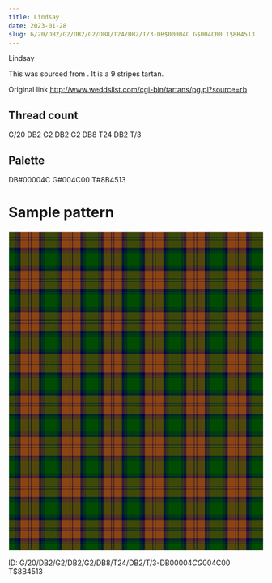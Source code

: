 ```yaml
---
title: Lindsay
date: 2023-01-28
slug: G/20/DB2/G2/DB2/G2/DB8/T24/DB2/T/3-DB$00004C G$004C00 T$8B4513
---
```

Lindsay

This was sourced from <no value>.  It is a 9 stripes tartan.

Original link http://www.weddslist.com/cgi-bin/tartans/pg.pl?source=rb

## Thread count
G/20 DB2 G2 DB2 G2 DB8 T24 DB2 T/3

## Palette
DB#00004C G#004C00 T#8B4513

# Sample pattern

![Tartan detail](tartan.png "G/20 DB2 G2 DB2 G2 DB8 T24 DB2 T/3 tartan")

ID: G/20/DB2/G2/DB2/G2/DB8/T24/DB2/T/3-DB$00004C G$004C00 T$8B4513